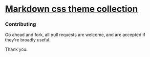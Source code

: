 # [Markdown css theme collection](http://jasonm23.github.io/markdown-css-themes)

### Contributing

Go ahead and fork, all pull requests are welcome, and are accepted if they're broadly useful.

Thank you.
